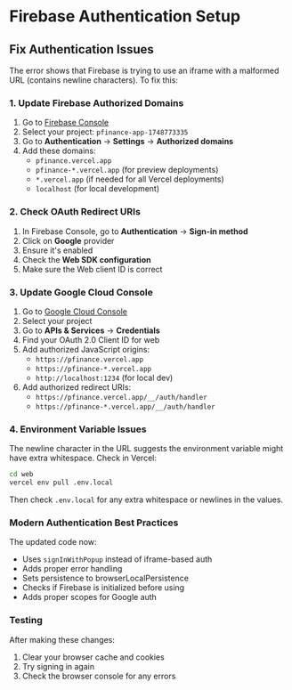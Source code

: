 # Firebase Authentication Setup

## Fix Authentication Issues

The error shows that Firebase is trying to use an iframe with a malformed URL (contains newline characters). To fix this:

### 1. Update Firebase Authorized Domains

1. Go to [Firebase Console](https://console.firebase.google.com/)
2. Select your project: `pfinance-app-1748773335`
3. Go to **Authentication** → **Settings** → **Authorized domains**
4. Add these domains:
   - `pfinance.vercel.app`
   - `pfinance-*.vercel.app` (for preview deployments)
   - `*.vercel.app` (if needed for all Vercel deployments)
   - `localhost` (for local development)

### 2. Check OAuth Redirect URIs

1. In Firebase Console, go to **Authentication** → **Sign-in method**
2. Click on **Google** provider
3. Ensure it's enabled
4. Check the **Web SDK configuration**
5. Make sure the Web client ID is correct

### 3. Update Google Cloud Console

1. Go to [Google Cloud Console](https://console.cloud.google.com/)
2. Select your project
3. Go to **APIs & Services** → **Credentials**
4. Find your OAuth 2.0 Client ID for web
5. Add authorized JavaScript origins:
   - `https://pfinance.vercel.app`
   - `https://pfinance-*.vercel.app`
   - `http://localhost:1234` (for local dev)
6. Add authorized redirect URIs:
   - `https://pfinance.vercel.app/__/auth/handler`
   - `https://pfinance-*.vercel.app/__/auth/handler`

### 4. Environment Variable Issues

The newline character in the URL suggests the environment variable might have extra whitespace. Check in Vercel:

```bash
cd web
vercel env pull .env.local
```

Then check `.env.local` for any extra whitespace or newlines in the values.

### Modern Authentication Best Practices

The updated code now:
- Uses `signInWithPopup` instead of iframe-based auth
- Adds proper error handling
- Sets persistence to browserLocalPersistence
- Checks if Firebase is initialized before using
- Adds proper scopes for Google auth

### Testing

After making these changes:
1. Clear your browser cache and cookies
2. Try signing in again
3. Check the browser console for any errors